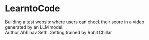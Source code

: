 # LearntoCode
Building a test website where users can check their score in a video generated by an LLM model.
<br>
Author Abhinav Seth. Getting trained by Rohit Chillar
